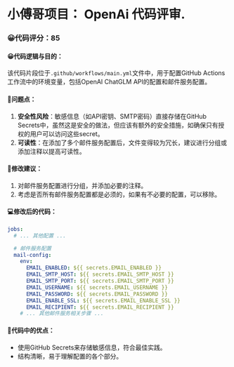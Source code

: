 # 小傅哥项目： OpenAi 代码评审.
### 😀代码评分：85
#### 😀代码逻辑与目的：
该代码片段位于`.github/workflows/main.yml`文件中，用于配置GitHub Actions工作流中的环境变量，包括OpenAI ChatGLM API的配置和邮件服务配置。

#### 🤔问题点：
1. **安全性风险**：敏感信息（如API密钥、SMTP密码）直接存储在GitHub Secrets中，虽然这是安全的做法，但应该有额外的安全措施，如确保只有授权的用户可以访问这些secret。
2. **可读性**：在添加了多个邮件服务配置后，文件变得较为冗长，建议进行分组或添加注释以提高可读性。

#### 🎯修改建议：
1. 对邮件服务配置进行分组，并添加必要的注释。
2. 考虑是否所有邮件服务配置都是必须的，如果有不必要的配置，可以移除。

#### 💻修改后的代码：
```yaml
jobs:
  # ... 其他配置 ...

  # 邮件服务配置
  mail-config:
    env:
      EMAIL_ENABLED: ${{ secrets.EMAIL_ENABLED }}
      EMAIL_SMTP_HOST: ${{ secrets.EMAIL_SMTP_HOST }}
      EMAIL_SMTP_PORT: ${{ secrets.EMAIL_SMTP_PORT }}
      EMAIL_USERNAME: ${{ secrets.EMAIL_USERNAME }}
      EMAIL_PASSWORD: ${{ secrets.EMAIL_PASSWORD }}
      EMAIL_ENABLE_SSL: ${{ secrets.EMAIL_ENABLE_SSL }}
      EMAIL_RECIPIENT: ${{ secrets.EMAIL_RECIPIENT }}
    # ... 其他邮件服务相关步骤 ...
```

#### 🌟代码中的优点：
- 使用GitHub Secrets来存储敏感信息，符合最佳实践。
- 结构清晰，易于理解配置的各个部分。